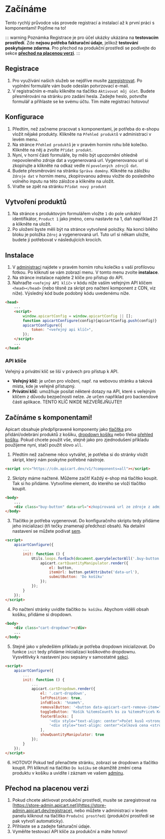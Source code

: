 # Začínáme
Tento rychlý průvodce vás provede registrací a instalací až k první práci s komponentami! Pojďme na to!

::: warning Poznámka
Registrace je pro účel ukázky ukázána na **testovacím prostředí**. Zde **nejsou potřeba fakturační údaje**, jelikož **testování poskytujeme zdarma**. Pro přechod na produkční prostředí se podívejte do sekce **[přechod na placenou verzi](#prechod-na-placenou-verzi)**.
:::

## Registrace
1. Pro využívání našich služeb se nejdříve musíte [zaregistrovat](https://store-admin.apicart.dev/registrace).
Po vyplnění formuláře vám bude odeslán potvrzovací e-mail.
2. V registračním e-mailu klikněte na tlačítko `Aktivovat můj účet`. Budete přesměrováni na stránku pro zadání hesla. Zadejte heslo, potvrďte formulář a přihlaste se ke svému účtu. Tím máte registraci hotovou!

## Konfigurace
1. Předtím, než začneme pracovat s komponentami, je potřeba do e-shopu vložit nějaké produkty. Klikněte na `Přehled produktů` v administraci v levém menu.
2. Na stránce `Přehled produktů` je v pravém horním rohu bílé kolečko. Klikněte na něj a zvolte `Přidat produkt`.
3. Nyní, v horní části formuláře, by mělo být upozornění ohledně nepovoleného zdroje dat a vygenerovaná url. Vygenerovanou url si zkopírujte a klikněte na odkaz vedle ní `povolených zdrojů dat`.
4. Budete přesměrováni na stránku `Správa domény`. Klikněte na záložku `Zdroje dat` v horním menu, zkopírovanou adresu vložte do posledního volného inputu na této záložce a klikněte na uložit.
5. Vraťte se zpět na stránku `Přidat nový produkt`

## Vytvoření produktů
1. Na stránce s produktovým formulářem vložte `1` do pole unikátní identifikátor, `Product 1` jako jméno, cenu nastavte na 1, daň například 21 a klikněte na uložit.
2. Po uložení byste měli být na stránce vytvořené položky. Na konci bílého bloku je položka `Zdroj` a vygenerovaná url. Tuto url si někam uložte, budete ji potřebovat v následujících krocích.

## Instalace
1. V [administraci](https://store-admin.apicart.dev/cs-cz/) najdete v pravém horním rohu kolečko s vaší profilovou fotkou.
Po kliknutí se vám zobrazí menu. V tomto menu zvolte **instalace**.
2. Na stránce instalace najdete 2 klíče pro přístup do API.
3. Nahraďte `<veřejný API klíč>` v kódu níže vaším veřejným API klíčem
`<head></head>` (nebo těsně za skript pro načtení komponent z CDN, viz níže). Výsledný kód bude podobný kódu uvedenému níže.

```HTML
<head>
    ...
    <script>
        window.apicartConfig = window.apicartConfig || [];
        function apicartConfigure(config){apicartConfig.push(config)}
        apicartConfigure({
            token: "<veřejný api klíč>",
        });
    </script>
    ...
</head>
```

### API klíče
Veřejný a privátní klíč se liší v právech pro přístup k API.
- **Veřejný klíč**: je určen pro vložení, např. na webovou stránku a taková místa, kde je veřejně přístupný.
- **Privátní klíč**: umožňuje posílat některé dotazy na API, které s veřejným klíčem z důvodu bezpečnosti nelze. Je určen například pro backendové částí aplikace. TENTO KLÍČ NIKDE NEZVEŘEJŇUJTE!!

## Začínáme s komponentami!
Apicart obsahuje předpřipravené komponenty jako [tlačítka](/cs-cz/komponenty/web/v1/kosik.html#tlacitko-pro-pridani-produktu) pro přidání/odebrání produktů z košíku, [dropdown košíku](/cs-cz/komponenty/web/v1/kosik.html#kosikovy-dropdown) nebo třeba [přehled košíku](/cs-cz/komponenty/web/v1/kosik.html#prehled-kosiku).
Pokud chcete použít vše, stejně jako pro zjednodušení příkladu použijeme nyní, stačí použít slovo `all`.

1. Předtím než začneme něco vytvářet, je potřeba si do stránky vložit skript, který nám poskytne potřebné nástroje.
```HTML
<script src="https://cdn.apicart.dev/v1/?components=all"></script>
```

2. Skripty máme načtené. Můžeme začít! Každý e-shop má tlačítko koupit. Tak si ho přidáme. Vytvoříme element, do kterého se vloží tlačítko koupit.
```HTML
<body>
    ...
    <div class="buy-button" data-url="<zkopírovaná url ze zdroje z administrace"></div>
</body>
```

3. Tlačítko je potřeba vygenerovat. Do konfiguračního skriptu tedy přidáme jeho inicializaci (tři tečky znamenají předchozí obsah).
Na detailní nastavení se můžete podívat [sem](/cs-cz/komponenty/web/v1/kosik.html#tlacitko-pro-pridani-produktu).
```HTML
<script>
    apicartConfigure({
        ...
        init: function () {
            Utils.loops.forEach(document.querySelectorAll('.buy-button'), function (key, button) {
                apicart.cartQuantityManipulator.render({
                    el: button,
                    itemUrl: button.getAttribute('data-url'),
                    submitButton: 'Do košíku'
                });
            });
        }
    });
</script>
```

4. Po načtení stránky uvidíte tlačítko `Do košíku`. Abychom viděli obsah košíku, přidáme si dropdown.
```HTML
<body>
    <div class="cart-dropdown"></div>
    ...
</body>
```

5. Stejně jako v předešlém příkladu je potřeba dropdown inicializovat.
Do funkce `init` tedy přidáme inicializaci košíkového dropdownu.
Vysvětlivky k nastavení jsou sepsány v samostatné [sekci](/cs-cz/komponenty/web/v1/kosik.html#prehled-kosiku).
```HTML
<script>
    apicartConfigure({
        ...
        init: function () {
            ...
            apicart.cartDropdown.render({
                el: '.cart-dropdown',
                leftPosition: true,
                infoBlock: '%name%',
                removalButton: '<button data-apicart-cart-remove-item="%dataUrl%">Odebrat</button>',
                toggleButton: 'Košík %itemsCount% ks za %itemsPrice% Kč',
                footerBlocks: [
                    '<div style="text-align: center">Počet kusů <strong>%itemsCount% Ks</strong></div>',
                    '<div style="text-align: center">Celková cena <strong>%itemsPrice%</strong></div>'
                ],
                showQuantityManipulator: true
            });
        }
    });
</script>
```

6. HOTOVO! Pokud teď přenačtete stránku, zobrazí se dropdown a tlačítko koupit. Při kliknutí na tlačítko `Do košíku`
se okamžitě změní cena produktu v košíku a uvidíte i záznam ve vašem [adminu](https://store-admin.apicart.net).

## Přechod na placenou verzi

1. Pokud chcete aktivovat produkční prostředí, musíte se zaregistrovat na [https://store-admin.apicart.net](https://store-admin.apicart.dev/registrace), nebo
můžete v administraci v levém panelu kliknout na tlačítko `Produční prostředí` (produkční prostředí se pak vytvoří automaticky).
2. Přihlaste se a zadejte fakturační údaje.
3. Vyměňte testovací API klíče za produkční a máte hotovo!
